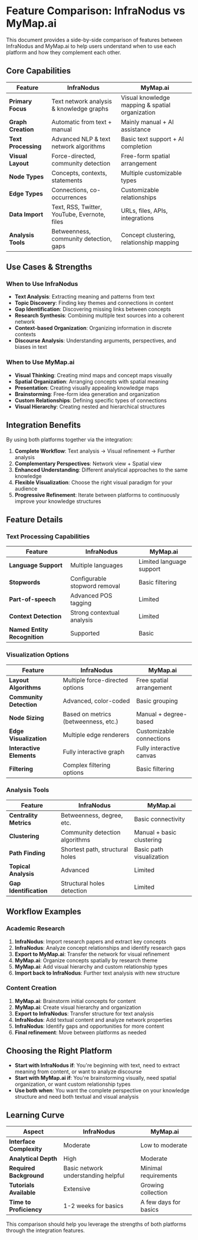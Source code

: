 # Feature Comparison: InfraNodus vs MyMap.ai

This document provides a side-by-side comparison of features between InfraNodus and MyMap.ai to help users understand when to use each platform and how they complement each other.

## Core Capabilities

| Feature | InfraNodus | MyMap.ai |
|---------|------------|----------|
| **Primary Focus** | Text network analysis & knowledge graphs | Visual knowledge mapping & spatial organization |
| **Graph Creation** | Automatic from text + manual | Mainly manual + AI assistance |
| **Text Processing** | Advanced NLP & text network algorithms | Basic text support + AI completion |
| **Visual Layout** | Force-directed, community detection | Free-form spatial arrangement |
| **Node Types** | Concepts, contexts, statements | Multiple customizable types |
| **Edge Types** | Connections, co-occurrences | Customizable relationships |
| **Data Import** | Text, RSS, Twitter, YouTube, Evernote, files | URLs, files, APIs, integrations |
| **Analysis Tools** | Betweenness, community detection, gaps | Concept clustering, relationship mapping |

## Use Cases & Strengths

### When to Use InfraNodus

- **Text Analysis**: Extracting meaning and patterns from text
- **Topic Discovery**: Finding key themes and connections in content
- **Gap Identification**: Discovering missing links between concepts
- **Research Synthesis**: Combining multiple text sources into a coherent network
- **Context-based Organization**: Organizing information in discrete contexts
- **Discourse Analysis**: Understanding arguments, perspectives, and biases in text

### When to Use MyMap.ai

- **Visual Thinking**: Creating mind maps and concept maps visually
- **Spatial Organization**: Arranging concepts with spatial meaning
- **Presentation**: Creating visually appealing knowledge maps
- **Brainstorming**: Free-form idea generation and organization
- **Custom Relationships**: Defining specific types of connections
- **Visual Hierarchy**: Creating nested and hierarchical structures

## Integration Benefits

By using both platforms together via the integration:

1. **Complete Workflow**: Text analysis → Visual refinement → Further analysis
2. **Complementary Perspectives**: Network view + Spatial view
3. **Enhanced Understanding**: Different analytical approaches to the same knowledge
4. **Flexible Visualization**: Choose the right visual paradigm for your audience
5. **Progressive Refinement**: Iterate between platforms to continuously improve your knowledge structures

## Feature Details

### Text Processing Capabilities

| Feature | InfraNodus | MyMap.ai |
|---------|------------|----------|
| **Language Support** | Multiple languages | Limited language support |
| **Stopwords** | Configurable stopword removal | Basic filtering |
| **Part-of-speech** | Advanced POS tagging | Limited |
| **Context Detection** | Strong contextual analysis | Limited |
| **Named Entity Recognition** | Supported | Basic |

### Visualization Options

| Feature | InfraNodus | MyMap.ai |
|---------|------------|----------|
| **Layout Algorithms** | Multiple force-directed options | Free spatial arrangement |
| **Community Detection** | Advanced, color-coded | Basic grouping |
| **Node Sizing** | Based on metrics (betweenness, etc.) | Manual + degree-based |
| **Edge Visualization** | Multiple edge renderers | Customizable connections |
| **Interactive Elements** | Fully interactive graph | Fully interactive canvas |
| **Filtering** | Complex filtering options | Basic filtering |

### Analysis Tools

| Feature | InfraNodus | MyMap.ai |
|---------|------------|----------|
| **Centrality Metrics** | Betweenness, degree, etc. | Basic connectivity |
| **Clustering** | Community detection algorithms | Manual + basic clustering |
| **Path Finding** | Shortest path, structural holes | Basic path visualization |
| **Topical Analysis** | Advanced | Limited |
| **Gap Identification** | Structural holes detection | Limited |

## Workflow Examples

### Academic Research

1. **InfraNodus**: Import research papers and extract key concepts
2. **InfraNodus**: Analyze concept relationships and identify research gaps
3. **Export to MyMap.ai**: Transfer the network for visual refinement
4. **MyMap.ai**: Organize concepts spatially by research theme
5. **MyMap.ai**: Add visual hierarchy and custom relationship types
6. **Import back to InfraNodus**: Further text analysis with new structure

### Content Creation

1. **MyMap.ai**: Brainstorm initial concepts for content
2. **MyMap.ai**: Create visual hierarchy and organization
3. **Export to InfraNodus**: Transfer structure for text analysis
4. **InfraNodus**: Add textual content and analyze network properties
5. **InfraNodus**: Identify gaps and opportunities for more content
6. **Final refinement**: Move between platforms as needed

## Choosing the Right Platform

- **Start with InfraNodus if**: You're beginning with text, need to extract meaning from content, or want to analyze discourse
- **Start with MyMap.ai if**: You're brainstorming visually, need spatial organization, or want custom relationship types
- **Use both when**: You want the complete perspective on your knowledge structure and need both textual and visual analysis

## Learning Curve

| Aspect | InfraNodus | MyMap.ai |
|--------|------------|----------|
| **Interface Complexity** | Moderate | Low to moderate |
| **Analytical Depth** | High | Moderate |
| **Required Background** | Basic network understanding helpful | Minimal requirements |
| **Tutorials Available** | Extensive | Growing collection |
| **Time to Proficiency** | 1-2 weeks for basics | A few days for basics |

This comparison should help you leverage the strengths of both platforms through the integration features.
